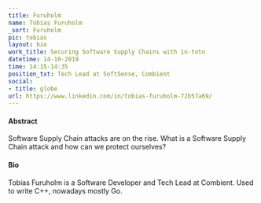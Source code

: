 ```yaml
---
title: Furuholm
name: Tobias Furuholm
_sort: Furuholm
pic: tobias
layout: bio
work_title: Securing Software Supply Chains with in-toto
datetime: 14-10-2019
time: 14:15-14:35
position_txt: Tech Lead at SoftSense, Combient
social:
- title: globe
url: https://www.linkedin.com/in/tobias-furuholm-72b57a69/
---
```


#### Abstract

Software Supply Chain attacks are on the rise. What is a Software Supply Chain attack and how can we protect ourselves?


#### Bio

 Tobias Furuholm is a Software Developer and Tech Lead at Combient. Used to write C++, nowadays mostly Go.
